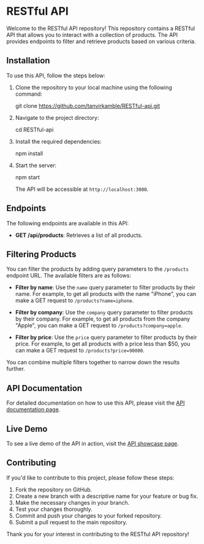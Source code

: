 # RESTful API

Welcome to the RESTful API repository! This repository contains a RESTful API that allows you to interact with a collection of products. The API provides endpoints to filter and retrieve products based on various criteria.

## Installation

To use this API, follow the steps below:

1. Clone the repository to your local machine using the following command:

   git clone https://github.com/tanvirkamble/RESTful-api.git

2. Navigate to the project directory:

   cd RESTful-api

3. Install the required dependencies:

   npm install

4. Start the server:

   npm start

   The API will be accessible at `http://localhost:3000`.

## Endpoints

The following endpoints are available in this API:

- **GET /api/products**: Retrieves a list of all products.

## Filtering Products

You can filter the products by adding query parameters to the `/products` endpoint URL. The available filters are as follows:

- **Filter by name**: Use the `name` query parameter to filter products by their name. For example, to get all products with the name "iPhone", you can make a GET request to `/products?name=iphone`.

- **Filter by company**: Use the `company` query parameter to filter products by their company. For example, to get all products from the company "Apple", you can make a GET request to `/products?company=apple`.

- **Filter by price**: Use the `price` query parameter to filter products by their price. For example, to get all products with a price less than $50, you can make a GET request to `/products?price=90000`.

You can combine multiple filters together to narrow down the results further.

## API Documentation

For detailed documentation on how to use this API, please visit the [API documentation page](https://restful-api-h7lh.onrender.com/api/doc).

## Live Demo

To see a live demo of the API in action, visit the [API showcase page](https://restful-api-h7lh.onrender.com/api/products).

## Contributing

If you'd like to contribute to this project, please follow these steps:

1. Fork the repository on GitHub.
2. Create a new branch with a descriptive name for your feature or bug fix.
3. Make the necessary changes in your branch.
4. Test your changes thoroughly.
5. Commit and push your changes to your forked repository.
6. Submit a pull request to the main repository.

Thank you for your interest in contributing to the RESTful API repository!
